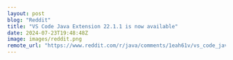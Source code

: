 ```yaml
---
layout: post
blog: "Reddit"
title: "VS Code Java Extension 22.1.1 is now available"
date: 2024-07-23T19:48:48Z
image: images/reddit.png
remote_url: "https://www.reddit.com/r/java/comments/1eah61v/vs_code_java_extension_2211_is_now_available/"
---
```

